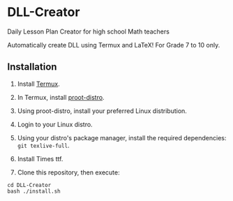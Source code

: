 # DLL-Creator
Daily Lesson Plan Creator for high school Math teachers 

Automatically create DLL using Termux and LaTeX! For Grade 7 to 10 only.

## Installation
1. Install [Termux](https://f-droid.org/packages/com.termux/).

2. In Termux, install [proot-distro](https://github.com/termux/proot-distro). 

3. Using proot-distro, install your preferred Linux distribution.

4. Login to your Linux distro.

5. Using your distro's package manager, install the required dependencies: `git texlive-full`. 

6. Install Times ttf.

7. Clone this repository, then execute:
```
cd DLL-Creator
bash ./install.sh
```


